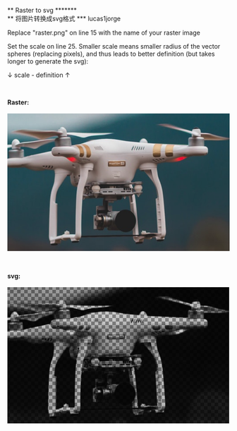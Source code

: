 ** Raster to svg ******* <br>
** 将图片转换成svg格式 ***   lucas1jorge


Replace "raster.png" on line 15 with the name of your raster image

Set the scale on line 25. Smaller scale means smaller radius of the vector spheres (replacing pixels), and thus leads to better definition (but takes longer to generate the svg):

↓ scale - definition ↑

<br>

<b>Raster:</b> <br><br>
<img src="img/raster.png">

<br>

<b>svg:</b> <br><br>
<img src="img/svg.png">
